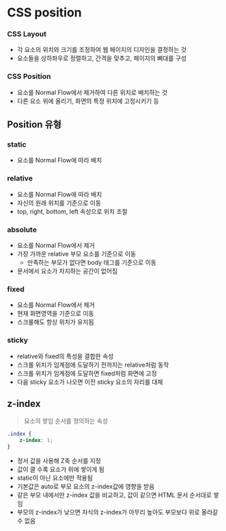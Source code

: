 # CSS position
### CSS Layout
- 각 요소의 위치와 크기를 조정하여 웹 페이지의 디자인을 결정하는 것
- 요소들을 상하좌우로 정렬하고, 간격을 맞추고, 페이지의 뼈대를 구성

### CSS Position
- 요소를 Normal Flow에서 제거하여 다른 위치로 배치하는 것
- 다른 요소 위에 올리기, 화면의 특정 위치에 고정시키기 등

## Position 유형
### static
- 요소를 Normal Flow에 따라 배치

### relative
- 요소를 Normal Flow에 따라 배치
- 자신의 원래 위치를 기준으로 이동
- top, right, bottom, left 속성으로 위치 조절

### absolute
- 요소를 Normal Flow에서 제거
- 가장 가까운 relative 부모 요소를 기준으로 이동
    - 만족하는 부모가 없다면 body 태그를 기준으로 이동
- 문서에서 요소가 차지하는 공간이 없어짐

### fixed
- 요소를 Normal Flow에서 제거
- 현재 화면영역을 기준으로 이동
- 스크롤해도 항상 위치가 유지됨

### sticky
- relative와 fixed의 특성을 결합한 속성
- 스크롤 위치가 임계점에 도달하기 전까지는 relative처럼 동작
- 스크롤 위치가 임계점에 도달하면 fixed처럼 화면에 고정
- 다음 sticky 요소가 나오면 이전 sticky 요소의 자리를 대체

## z-index
> 요소의 쌓임 순서를 정의하는 속성
```css
.index {
    z-index: 1;
}
```
- 정서 값을 사용해 Z축 순서를 지정
- 값이 클 수록 요소가 위에 쌓이게 됨
- static이 아닌 요소에만 적용됨
- 기본값은 auto로 부모 요소의 z-index값에 영향을 받음
- 같은 부모 내에서만 z-index 값을 비교하고, 값이 같으면 HTML 문서 순서대로 쌓임
- 부모의 z-index가 낮으면 자식의 z-index가 아무리 높아도 부모보다 위로 올라갈 수 없음